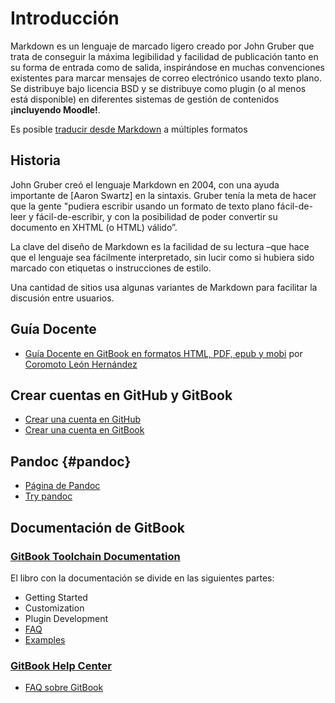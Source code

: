 # Introducción

Markdown es un lenguaje de marcado ligero creado por John Gruber que trata de conseguir la máxima legibilidad y facilidad de publicación tanto en su forma de entrada como de salida, inspirándose en muchas convenciones existentes para marcar mensajes de correo electrónico usando texto plano. Se distribuye bajo licencia BSD y se distribuye como plugin (o al menos está disponible) en diferentes sistemas de gestión de contenidos **¡incluyendo Moodle!**. 

Es posible [traducir desde Markdown](#pandoc) a múltiples formatos 

## Historia

John Gruber creó el lenguaje Markdown en 2004, con una ayuda importante de [Aaron Swartz] en la sintaxis. Gruber tenía la meta de hacer que la gente "pudiera escribir usando un formato de texto plano fácil-de-leer y fácil-de-escribir, y con la posibilidad de poder convertir su documento en XHTML (o HTML) válido”.

La clave del diseño de Markdown es la facilidad de su lectura –que hace que el lenguaje sea fácilmente interpretado, sin lucir como si hubiera sido marcado con etiquetas o instrucciones de estilo. 

Una cantidad de sitios usa algunas variantes de Markdown para facilitar la discusión entre usuarios. 



## Guía Docente

* [Guía Docente en GitBook en formatos HTML, PDF, epub y mobi](https://www.gitbook.com/book/coromoto/elaboracion-de-documentos-con-gitbook/details) por [Coromoto León Hernández](https://www.gitbook.com/@coromoto)

## Crear  cuentas en GitHub y GitBook

* [Crear una cuenta en GitHub](https://github.com/join?source=header-home)
* [Crear una cuenta en GitBook](https://www.gitbook.com/join)


## Pandoc {#pandoc}

* [Página de Pandoc](http://pandoc.org/)
* [Try pandoc](https://pandoc.org/try/)

## Documentación de GitBook

### [GitBook Toolchain Documentation](https://toolchain.gitbook.com/)

El libro con la documentación se divide en las siguientes partes:

* Getting Started
* Customization
* Plugin Development
* [FAQ](https://toolchain.gitbook.com/faq.html)
* [Examples](https://toolchain.gitbook.com/examples.html)


### [GitBook Help Center](https://help.gitbook.com/) 
* [FAQ sobre GitBook](https://help.gitbook.com/)
